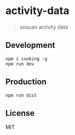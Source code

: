 # activity-data
> susuan activity data

## Development

```shell
npm i cooking -g
npm run dev
```

## Production
```
npm run dist
```

## License
MIT
